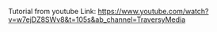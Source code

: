 Tutorial from youtube
Link: https://www.youtube.com/watch?v=w7ejDZ8SWv8&t=105s&ab_channel=TraversyMedia
